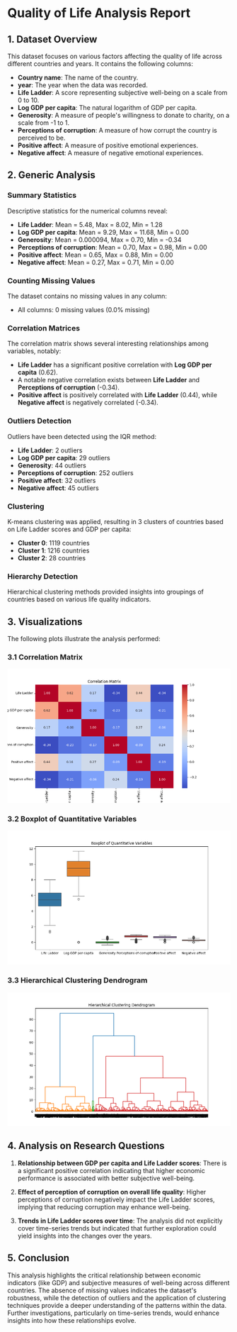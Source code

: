 # Quality of Life Analysis Report

## 1. Dataset Overview
This dataset focuses on various factors affecting the quality of life across different countries and years. It contains the following columns:

- **Country name**: The name of the country.
- **year**: The year when the data was recorded.
- **Life Ladder**: A score representing subjective well-being on a scale from 0 to 10.
- **Log GDP per capita**: The natural logarithm of GDP per capita.
- **Generosity**: A measure of people's willingness to donate to charity, on a scale from -1 to 1.
- **Perceptions of corruption**: A measure of how corrupt the country is perceived to be.
- **Positive affect**: A measure of positive emotional experiences.
- **Negative affect**: A measure of negative emotional experiences.

## 2. Generic Analysis

### Summary Statistics
Descriptive statistics for the numerical columns reveal:

- **Life Ladder**: Mean = 5.48, Max = 8.02, Min = 1.28
- **Log GDP per capita**: Mean = 9.29, Max = 11.68, Min = 0.00
- **Generosity**: Mean = 0.000094, Max = 0.70, Min = -0.34
- **Perceptions of corruption**: Mean = 0.70, Max = 0.98, Min = 0.00
- **Positive affect**: Mean = 0.65, Max = 0.88, Min = 0.00
- **Negative affect**: Mean = 0.27, Max = 0.71, Min = 0.00

### Counting Missing Values
The dataset contains no missing values in any column:

- All columns: 0 missing values (0.0% missing)

### Correlation Matrices
The correlation matrix shows several interesting relationships among variables, notably:

- **Life Ladder** has a significant positive correlation with **Log GDP per capita** (0.62).
- A notable negative correlation exists between **Life Ladder** and **Perceptions of corruption** (-0.34).
- **Positive affect** is positively correlated with **Life Ladder** (0.44), while **Negative affect** is negatively correlated (-0.34).

### Outliers Detection
Outliers have been detected using the IQR method:

- **Life Ladder**: 2 outliers
- **Log GDP per capita**: 29 outliers
- **Generosity**: 44 outliers
- **Perceptions of corruption**: 252 outliers
- **Positive affect**: 32 outliers
- **Negative affect**: 45 outliers

### Clustering
K-means clustering was applied, resulting in 3 clusters of countries based on Life Ladder scores and GDP per capita:

- **Cluster 0**: 1119 countries
- **Cluster 1**: 1216 countries
- **Cluster 2**: 28 countries

### Hierarchy Detection
Hierarchical clustering methods provided insights into groupings of countries based on various life quality indicators.

## 3. Visualizations
The following plots illustrate the analysis performed:

### 3.1 Correlation Matrix
![Correlation Matrix](correlation_matrix.png)

### 3.2 Boxplot of Quantitative Variables
![Boxplot of Quantitative Variables](boxplot_outliers.png)

### 3.3 Hierarchical Clustering Dendrogram
![Hierarchical Clustering Dendrogram](hierarchical_clustering.png)

## 4. Analysis on Research Questions

1. **Relationship between GDP per capita and Life Ladder scores**: There is a significant positive correlation indicating that higher economic performance is associated with better subjective well-being.
   
2. **Effect of perception of corruption on overall life quality**: Higher perceptions of corruption negatively impact the Life Ladder scores, implying that reducing corruption may enhance well-being.

3. **Trends in Life Ladder scores over time**: The analysis did not explicitly cover time-series trends but indicated that further exploration could yield insights into the changes over the years.

## 5. Conclusion
This analysis highlights the critical relationship between economic indicators (like GDP) and subjective measures of well-being across different countries. The absence of missing values indicates the dataset's robustness, while the detection of outliers and the application of clustering techniques provide a deeper understanding of the patterns within the data. Further investigations, particularly on time-series trends, would enhance insights into how these relationships evolve.
```